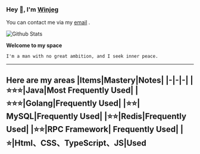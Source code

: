 ### Hey 👋, I'm [Winjeg][homePage]

You can contact me via my [email][myEmail] .

![Github Stats](https://github-readme-stats.vercel.app/api?username=winjeg&show_icons=true)  

**Welcome to my space**

```
I'm a man with no great ambition, and I seek inner peace.
```

---

**Here are my areas**
|Items|Mastery|Notes|
|-|-|-|
|⭐⭐⭐|Java|Most Frequently Used|
|⭐⭐⭐|Golang|Frequently Used|
|⭐⭐| MySQL|Frequently Used|
|⭐⭐|Redis|Frequently Used|
|⭐⭐|RPC Framework| Frequently Used|
|⭐|Html、CSS、TypeScript、JS|Used
---


[homePage]: https://winjeg.github.io/
[myEmail]: mailto://winjeg@qq.com
